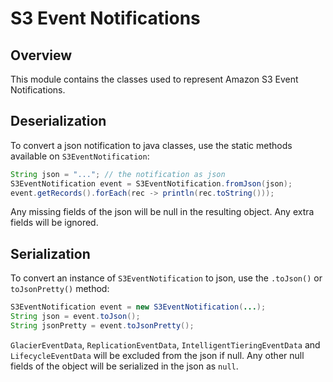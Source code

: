 # S3 Event Notifications

## Overview

This module contains the classes used to represent Amazon S3 Event Notifications.


## Deserialization

To convert a json notification to java classes, use the static methods 
available on `S3EventNotification`:

```java
String json = "..."; // the notification as json
S3EventNotification event = S3EventNotification.fromJson(json);
event.getRecords().forEach(rec -> println(rec.toString()));
```

Any missing fields of the json will be null in the resulting object. 
Any extra fields will be ignored.


## Serialization

To convert an instance of `S3EventNotification` to json, use the `.toJson()`
or `toJsonPretty()` method:

```java
S3EventNotification event = new S3EventNotification(...);
String json = event.toJson();
String jsonPretty = event.toJsonPretty();
```

`GlacierEventData`, `ReplicationEventData`, `IntelligentTieringEventData` and `LifecycleEventData`
will be excluded from the json if null. Any other null fields of the object will be 
serialized in the json as `null`.
